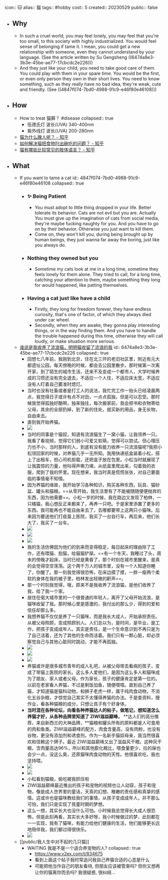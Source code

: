 icon:: 🐱
alias:: 猫
tags:: #hobby
cost:: 5
created:: 20230529
public:: false

- ## Why
  - In such a cruel world, you may feel lonely, you may feel that you're too small, to this society with highly industrialized. You would feel sense of belonging if tame it. I mean, you could get a new relationship with someone, even they cannot understand by your language. (See the article written by Su Gengsheng ((6474a8e3-3b3e-45be-ae77-17cbcdc2e226)))
  - And they just like your child, you need to take good care of them. You could play with them in your spare time. You would be the first, or even only person they own in their short lives. You need to know something, such as they really have no bad idea, they're weak, cute and friendly. (See ((4847f074-7bd0-4988-91c9-e46f80e46108)))
- ## How
  - How to treat 猫藓？ #disease
    collapsed:: true
    - 伍德氏灯 波长(UVA) 340-400nm
    - 紫外线灯 波长(UVA) 200-280nm
  - [猫为什么蹭人呢？ - 知乎](https://www.zhihu.com/question/28960134)
  - [如何解决猫把食物叼出碗吃的问题？ - 知乎](https://www.zhihu.com/question/266448936)
  - [猫有哪些比较常见的肢体语言？ - 知乎](https://www.zhihu.com/question/23816740/answer/741336501)
- ## What
  - If you want to tame a cat
    id:: 4847f074-7bd0-4988-91c9-e46f80e46108
    collapsed:: true
    - ### ✨ Being Patient
      - You must adopt to little thing dropped in your life. Better tolerate its behavior. Cats are not evil but you are. Actually You must give up the imagination of cats from social media, they're maybe fucking naughty for you. And you have to go on by their behavior. Otherwise you just want to kill them.
      - Come on, they won't kill you, during being brought up by human beings, they just wanna far away the boring, just like you always do.
    - ### Nothing they owned but you
      - Sometime my cats look at me in a long time, sometime they feels lonely for them alone. They tried to call, for a long time, catching your attention to them, maybe something they long for would happened, like patting themselves.
    - ### Having a cat just like have a child
      - Firstly, they long for freedom forever, they have endless curiosity, that's one of factor, of which they always died under car wheel.
      - Secondly, when they are awake, they gonna play interesting things, or in the way finding them. And you have to handle the trouble happened during this time, otherwise they will call loudly, or make situation more serious.
  - [谁说是我收养了流浪猫，明明猫收留了流浪的我](https://mp.weixin.qq.com/s/Vutw_v4ORqty8fSPhVNazQ)
    id:: 6474a8e3-3b3e-45be-ae77-17cbcdc2e226
    collapsed:: true
    - 回想七八年前，我刚到北京，住在北三环的老旧社区里，附近有元大都遗址公园，每天傍晚的时候，都会去公园里散步。那时候第一次离开家，到了陌生的城市生活，还来不及变成一个都市人，大学时候养成的习惯还没有完全退去，不适应一个人住，不适应床太宽，不适应没有人盯着自己要准时熄灯。
    - 当时也没有社畜或者是打工人的说法，我忙完工作一抬头已经凌晨两点，我觉得日子或许有点不对劲，一点点孤独，但是可以忍受。那时候我觉得孤独好酷啊，独来独往，每次搬家前，我会把书和衣物寄给父母，其余的全部扔掉，到了新的住处，就买新的用品，身无长物，自由来去。
    - 直到我开始养猫。
    - ![](https://mmbiz.qpic.cn/mmbiz_jpg/EibNoYLTccghaXiatr8MalCwpYSBewqN2QPvSTIx9cU5ZLeZve1Z8G4E5iaRH4JYLZHlqOxmic7BVdicwhdQliczfnYA/640?wx_fmt=jpeg)
    - 当时的同事是个猫奴，知道有流浪猫生了一窝小猫，让我领养一只。我看了看视频，觉得它们弱小可爱又软萌，觉得可以尝试。但心理压力也不小，当时那样的人，到底有没有能力收养一只流浪猫呢?我把小松领回家的时候，对养猫几乎一无所知。我用快递纸盒装着小松，搭上了出租车，担心司机拒载，还把盒子放在包里。小松当时就展现了让我震惊的力量，他叫得声嘶力竭，从纸盒里爬出来，勾着我的衣服，爬到了我的怀里。现在想来，我当时真是慌慌张张，对自己要面临的事情毫不知情。
    - 因为养猫的缘故，我开始学习各种知识，购买各种东西，玩具、猫砂盆、罐头和猫粮。==从零开始，我生活里有了不能被随随便便抛弃的东西，因为他需要==。小松一岁的时候，我在路边又发现了柏林，一只橘猫，我心想反正来都来了，再养一只吧。于是家里添置了更多的东西。我可能再也不能自由来去了，去哪都要带上这两只小猫咪。后来因为要送他们打疫苗上医院，我买了一台自行车，再后来，他们长大了，我买了一台车。
    - ![](https://mmbiz.qpic.cn/mmbiz_jpg/EibNoYLTccghaXiatr8MalCwpYSBewqN2QOmHHu3OH1vHt93Kslvs3ibWK77INvqyZcyH54X60kZAMMUbIUONPuZA/640?wx_fmt=jpeg)
    - ![](https://mmbiz.qpic.cn/mmbiz_jpg/EibNoYLTccghaXiatr8MalCwpYSBewqN2Q3icEiajLGBQ14l0iasZib5YQtTdnlTuicY2lnlo8dWGTw4jetpx3Pict1gUw/640?wx_fmt=jpeg)
    - ![](https://mmbiz.qpic.cn/mmbiz_jpg/EibNoYLTccghaXiatr8MalCwpYSBewqN2QbicsGk4pic0goeYRWl2AkibJiaDLyFkntbzh0hHY4TBk7VgNkDUx3MTd5A/640?wx_fmt=jpeg)
    - 我的生活仿佛因为他们的到来而变得稳定，每日起床的理由除了工作，还有喂猫、抱猫，给猫猫铲屎。==有一个冬天，我睡过了头，周末的傍晚才起床，当时已经是黄昏了，那个时刻在城市里醒来，是真的会觉得空空荡荡。这个两千万人的城市里，没有一个人知道你睡了，你醒了。那一刻我觉得很恐怖，在床边摸了摸，一胖一瘦两个柔软的身体在我的被子里，柏林发出轻微的鼾声==。
    - 那一个时刻我觉得，哦，原来不是我收养了流浪猫，是他们收养了我，给了我一个家。
    - 居住在偌大城市里的一个很普通的年轻人，离开了父母开始流浪，是猫咪收留了我。那时候心里是感激的，我付出的那么少，得到的爱和信任却那么多。
    - 我想养猫不仅仅是养了一只猫咪，而是我长大成人，开始承担责任。从被父母照顾，变成照顾别人。人们总以为，是时间，是毕业，是工作，把孩子变成成年人。其实是责任，是一个生命意识到不再只是为了自己活着，还为了其他的生命而活着。我们只有一颗心脏，却必须察觉自己与其他心脏同时跳动，才能不再孤独。
    - ![](https://mmbiz.qpic.cn/mmbiz_jpg/EibNoYLTccghaXiatr8MalCwpYSBewqN2Qz2U62T6Az2FXHJOcKJyTNydTlLfGIzlpcbBIfeeYicP26TUZORRzLSA/640?wx_fmt=jpeg)
    - ![](https://mmbiz.qpic.cn/mmbiz_jpg/EibNoYLTccghaXiatr8MalCwpYSBewqN2Q4Au2OnLV4fX1p6NmDbU1tibWqCQgaEOiavxajvGPExLqGuw0XcDbzlJw/640?wx_fmt=jpeg)
    - ![](https://mmbiz.qpic.cn/mmbiz_jpg/EibNoYLTccghaXiatr8MalCwpYSBewqN2QuV8ZEAKJYC1HbrJymGibjBdRsMibkXdYcUB7eZSRF1eINGajd8kOibZ9A/640?wx_fmt=jpeg)
    - 养猫或许是很多城市青年的成人礼吧，从被父母带去看病的孩子，变成了带猫上医院的家长。这么多人爱他们，是因为这么多人和猫咪成为了朋友、家人或者父母。作为家长，孩子的健康肯定是第一位的。以前在老家看人养猫，不过是剩饭加鱼，随便喂喂。直到自己养了猫，才知道猫是猫科动物，和狮子老虎一样，属于纯肉食动物，不消化五谷杂粮，才惊觉自己其实不太懂得养猫的办法。于是查资料，搜作业，看各种猫粮的成分，只想让孩子有个好身体。
    - **当时混在各种论坛，向看各种养猫达人的帖子，做笔记，想知道怎么养猫才好，从各种品牌里知道了 ZIWI滋益巅峰，** **达人们的高分推荐，来自新西兰的大神品牌，**猫粮和罐头所有的原料都是人可食用的肉和鱼类。ZIWI滋益巅峰的配方，肉食含量高，没有肉粉，也没有谷物，更没有添加剂和诱食剂。作为一名新手猫奴母亲，我当然很喜欢和信赖这个牌子。最近 ZIWI滋益巅峰又出了滋益风干粮。这种风干粮，含肉量高达96%，所以和其他膨化粮比，喂食量更少，拉的屎也会少一点，没这么臭，还原猫咪肉食动物的天性。他很喜欢吃，我也坚持喂。
    - ![](https://mmbiz.qpic.cn/mmbiz_jpg/EibNoYLTccgia168wX5GDxAsS0PGtuqEwMvpleiaX4vDibYwazVgTaCkFwZQhp7Sw1IXKEep5VoYOKickoRUfvDRibRw/640?wx_fmt=jpeg)
    - ![](https://mmbiz.qpic.cn/mmbiz_jpg/EibNoYLTccgia168wX5GDxAsS0PGtuqEwM9y7lfjJQicRBW7wYg2OzM4Z80brc0GhsiamSNgVu0FbFqk4fo7QmO5JQ/640?wx_fmt=jpeg)
    - 小松看到猫粮，偷吃被我抓住啦
    - ZIWI滋益巅峰最近推出的孩子和宠物的视频也让人动容，孩子和宠物，像是成人世界里的童话，天真的幻想、稚嫩的责任感和真挚的感情。这或许也是猫咪教给我们的事情，从孩子变成成年人，并不那么可怕，我们只是实现了孩童时期的梦想。
    - 这么一想，其实长大也没什么可怕。小时候我总觉得长大成人很恐怖，但是此刻再看，其实长大多好呀，我小时候做过的梦，此刻都在一一实现，我有了猫咪，有能力给他们健康的生活，他们能够更长远地陪伴我，我们都过得很快乐。
    - ![](https://mmbiz.qpic.cn/mmbiz_png/EibNoYLTccgia3FIprWEjazwBmeCmu6rEhujH5o6a9EicQhYQUX0b9tlKW0xxPk0VQT7IpKhbl1CxMowxvVBNictTA/640?wx_fmt=png)
  - [[public/我人生中对不起的几只猫]]
    - WAITING 我是不是一个适合养宠物的人?
      collapsed:: true
      - https://www.v2ex.com/t/834675
      - 看到上面这个帖子我时常追问我自己养猫合适的心态是什么
      - 可能把他当作自己的朋友看待, 但朋友应该被管束吗? 但你又想再让你的猫离你而去吗? 我很疑惑, 很纠结...